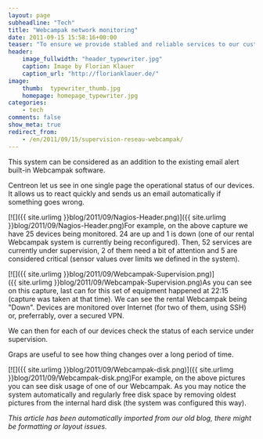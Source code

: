 ```yaml
---
layout: page
subheadline: "Tech"
title: "Webcampak network monitoring"
date: 2011-09-15 15:58:16+00:00
teaser: "To ensure we provide stabled and reliable services to our customers some of our Webcampak devices are being monitored 24/7 using a central monitoring server built with Nagios/Centreon software."
header:
    image_fullwidth: "header_typewriter.jpg"
    caption: Image by Florian Klauer
    caption_url: "http://florianklauer.de/"
image:
    thumb:  typewriter_thumb.jpg
    homepage: homepage_typewriter.jpg
categories:
    - tech
comments: false
show_meta: true
redirect_from:
    - /en/2011/09/15/supervision-reseau-webcampak/
---
```

This system can be considered as an addition to the existing email alert built-in Webcampak software.

Centreon let us see in one single page the operational status of our devices. It allows us to react quickly and sends us an email automatically if something goes wrong.

[![]({{ site.urlimg }}blog/2011/09/Nagios-Header.png)]({{ site.urlimg }}blog/2011/09/Nagios-Header.png)For example, on the above capture we have 25 devices being monitored. 24 are up and 1 is down (one of our rental Webcampak system is currently being reconfigured). Then, 52 services are currently under supervision, 2 of them need a bit of attention and 5 are considered critical (sensor values over limits we defined in the system).

[![]({{ site.urlimg }}blog/2011/09/Webcampak-Supervision.png)]({{ site.urlimg }}blog/2011/09/Webcampak-Supervision.png)As you can see on this capture, last can for this set of equipment happened at 22:15 (capture was taken at that time). We can see the rental Webcampak being "Down". Devices are monitored over Internet (for two of them, using SSH) or, preferrably, over a secured VPN.

We can then for each of our devices check the status of each service under supervision.

Graps are useful to see how thing changes over a long period of time.

[![]({{ site.urlimg }}blog/2011/09/Webcampak-disk.png)]({{ site.urlimg }}blog/2011/09/Webcampak-disk.png)For example, on the above pictures you can see disk usage of one of our Webcampak. As you may notice the system automatically and regularly free disk space by removing oldest pictures from the internal hard disk (the system was configured this way).

_This article has been automatically imported from our old blog, there might be formatting or layout issues._
